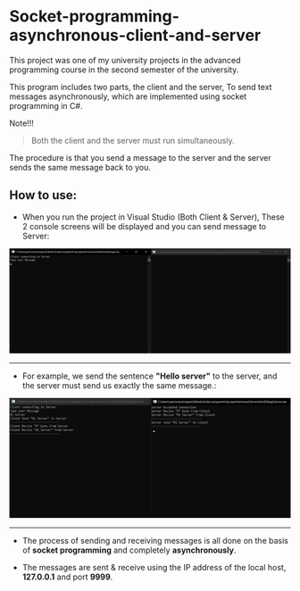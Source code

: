 # Socket-programming-asynchronous-client-and-server

This project was one of my university projects in the advanced programming course in the second semester of the university.

This program includes two parts, the client and the server, To send text messages asynchronously, which are implemented using socket programming in C#.

Note!!!
> Both the client and the server must run simultaneously. 

The procedure is that you send a message to the server and the server sends the same message back to you.


## How to use:

- When you run the project in Visual Studio (Both Client & Server), These 2 console screens will be displayed and you can send message to Server:


![image](https://github.com/Ali-Roodi79/Socket-programming-asynchronous-client-and-server/blob/main/assets/MainConsolePage.png)

---

- For example, we send the sentence **"Hello server"** to the server, and the server must send us exactly the same message.:


![image](https://github.com/Ali-Roodi79/Socket-programming-asynchronous-client-and-server/blob/main/assets/Send%26ReceiveMessage.png)

---

- The process of sending and receiving messages is all done on the basis of **socket programming** and completely **asynchronously**.

- The messages are sent & receive using the IP address of the local host, **127.0.0.1** and port **9999**.

